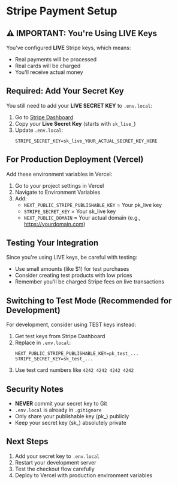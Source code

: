 # Stripe Payment Setup

## ⚠️ IMPORTANT: You're Using LIVE Keys

You've configured **LIVE** Stripe keys, which means:
- Real payments will be processed
- Real cards will be charged
- You'll receive actual money

## Required: Add Your Secret Key

You still need to add your **LIVE SECRET KEY** to `.env.local`:

1. Go to [Stripe Dashboard](https://dashboard.stripe.com/apikeys)
2. Copy your **Live Secret Key** (starts with `sk_live_`)
3. Update `.env.local`:
   ```
   STRIPE_SECRET_KEY=sk_live_YOUR_ACTUAL_SECRET_KEY_HERE
   ```

## For Production Deployment (Vercel)

Add these environment variables in Vercel:
1. Go to your project settings in Vercel
2. Navigate to Environment Variables
3. Add:
   - `NEXT_PUBLIC_STRIPE_PUBLISHABLE_KEY` = Your pk_live key
   - `STRIPE_SECRET_KEY` = Your sk_live key
   - `NEXT_PUBLIC_DOMAIN` = Your actual domain (e.g., https://yourdomain.com)

## Testing Your Integration

Since you're using LIVE keys, be careful with testing:
- Use small amounts (like $1) for test purchases
- Consider creating test products with low prices
- Remember you'll be charged Stripe fees on live transactions

## Switching to Test Mode (Recommended for Development)

For development, consider using TEST keys instead:
1. Get test keys from Stripe Dashboard
2. Replace in `.env.local`:
   ```
   NEXT_PUBLIC_STRIPE_PUBLISHABLE_KEY=pk_test_...
   STRIPE_SECRET_KEY=sk_test_...
   ```
3. Use test card numbers like `4242 4242 4242 4242`

## Security Notes

- **NEVER** commit your secret key to Git
- `.env.local` is already in `.gitignore`
- Only share your publishable key (pk_) publicly
- Keep your secret key (sk_) absolutely private

## Next Steps

1. Add your secret key to `.env.local`
2. Restart your development server
3. Test the checkout flow carefully
4. Deploy to Vercel with production environment variables